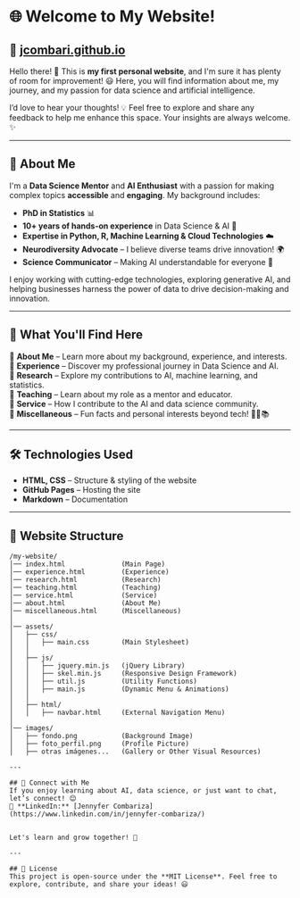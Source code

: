 # 🌐 Welcome to My Website!

## 🚀 [jcombari.github.io](https://jcombari.github.io/)

Hello there! 👋 This is **my first personal website**, and I'm sure it has plenty of room for improvement! 😃 Here, you will find information about me, my journey, and my passion for data science and artificial intelligence.

I’d love to hear your thoughts! 💡 Feel free to explore and share any feedback to help me enhance this space. Your insights are always welcome. ✨

---

## 🧠 About Me

I'm a **Data Science Mentor** and **AI Enthusiast** with a passion for making complex topics **accessible** and **engaging**. My background includes:

- **PhD in Statistics** 📊
- **10+ years of hands-on experience** in Data Science & AI 🤖
- **Expertise in Python, R, Machine Learning & Cloud Technologies** ☁️
- **Neurodiversity Advocate** – I believe diverse teams drive innovation! 🌍
- **Science Communicator** – Making AI understandable for everyone 📝

I enjoy working with cutting-edge technologies, exploring generative AI, and helping businesses harness the power of data to drive decision-making and innovation. 

---

## 📌 What You'll Find Here

🔹 **About Me** – Learn more about my background, experience, and interests.  
🔹 **Experience** – Discover my professional journey in Data Science and AI.  
🔹 **Research** – Explore my contributions to AI, machine learning, and statistics.  
🔹 **Teaching** – Learn about my role as a mentor and educator.  
🔹 **Service** – How I contribute to the AI and data science community.  
🔹 **Miscellaneous** – Fun facts and personal interests beyond tech! 🎨📸📚

---

## 🛠 Technologies Used
- **HTML, CSS** – Structure & styling of the website  
- **GitHub Pages** – Hosting the site  
- **Markdown** – Documentation  
---

## 📂 Website Structure

```plaintext
/my-website/
│── index.html              (Main Page)
│── experience.html         (Experience)
│── research.html           (Research)
│── teaching.html           (Teaching)
│── service.html            (Service)
│── about.html              (About Me)
│── miscellaneous.html      (Miscellaneous)
│
│── assets/
│   ├── css/
│   │   ├── main.css        (Main Stylesheet)
│   │
│   ├── js/
│   │   ├── jquery.min.js   (jQuery Library)
│   │   ├── skel.min.js     (Responsive Design Framework)
│   │   ├── util.js         (Utility Functions)
│   │   ├── main.js         (Dynamic Menu & Animations)
│   │
│   ├── html/
│   │   ├── navbar.html     (External Navigation Menu)
│
│── images/
│   ├── fondo.png           (Background Image)
│   ├── foto_perfil.png     (Profile Picture)
│   ├── otras imágenes...   (Gallery or Other Visual Resources)

---

## 🔗 Connect with Me
If you enjoy learning about AI, data science, or just want to chat, let’s connect! 😊  
💼 **LinkedIn:** [Jennyfer Combariza](https://www.linkedin.com/in/jennyfer-combariza/)  
 

Let's learn and grow together! 🚀

---

## 📝 License
This project is open-source under the **MIT License**. Feel free to explore, contribute, and share your ideas! 😃



